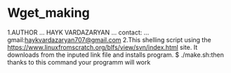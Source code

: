# Wget_making
1.AUTHOR ... HAYK VARDAZARYAN ... contact: ... gmail:haykvardazaryan707@gmail.com 
2.This shelling script using the https://www.linuxfromscratch.org/blfs/view/svn/index.html site.
It downloads from the inputed link file and installs program. 
$ ./make.sh:then thanks to this command your programm will work
